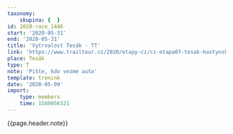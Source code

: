 ```yaml
---
taxonomy:
    skupina: {  }
id: 2020-race_1446
start: '2020-05-31'
end: '2020-05-31'
title: 'Vytrvalost Tesák - TT'
link: 'https://www.trailtour.cz/2020/etapy-cz/cz-etapa07-tesak-hostynske-vrchy/'
place: Tesák
type: T
note: 'Pište, kdo vezme auto'
template: trenink
date: '2020-05-09'
import:
    type: members
    time: 1589056321
---
```

{{page.header.note}}
